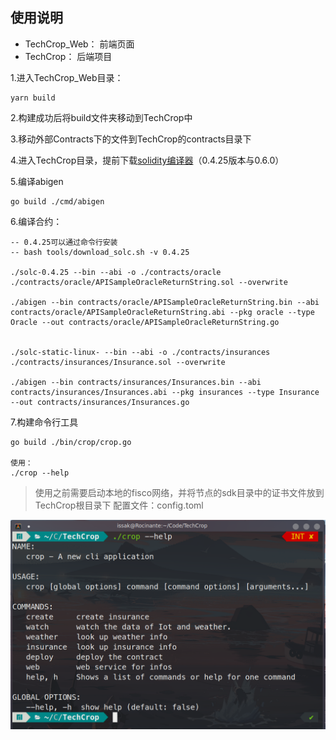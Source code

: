 ## 使用说明
- TechCrop_Web： 前端页面
- TechCrop： 后端项目

1.进入TechCrop_Web目录：
```shell
yarn build
```

2.构建成功后将build文件夹移动到TechCrop中

3.移动外部Contracts下的文件到TechCrop的contracts目录下

4.进入TechCrop目录，提前下载[solidity编译器](https://github.com/ethereum/solidity/releases)（0.4.25版本与0.6.0）

5.编译abigen
```shell
go build ./cmd/abigen
```
6.编译合约：
```shell
-- 0.4.25可以通过命令行安装
-- bash tools/download_solc.sh -v 0.4.25

./solc-0.4.25 --bin --abi -o ./contracts/oracle ./contracts/oracle/APISampleOracleReturnString.sol --overwrite

./abigen --bin contracts/oracle/APISampleOracleReturnString.bin --abi contracts/oracle/APISampleOracleReturnString.abi --pkg oracle --type Oracle --out contracts/oracle/APISampleOracleReturnString.go


./solc-static-linux- --bin --abi -o ./contracts/insurances ./contracts/insurances/Insurance.sol --overwrite

./abigen --bin contracts/insurances/Insurances.bin --abi contracts/insurances/Insurances.abi --pkg insurances --type Insurance --out contracts/insurances/Insurances.go
```

7.构建命令行工具
```shell
go build ./bin/crop/crop.go

使用：
./crop --help
```

> 使用之前需要启动本地的fisco网络，并将节点的sdk目录中的证书文件放到TechCrop根目录下
> 配置文件：config.toml

![crop](./assets/crop.png)
